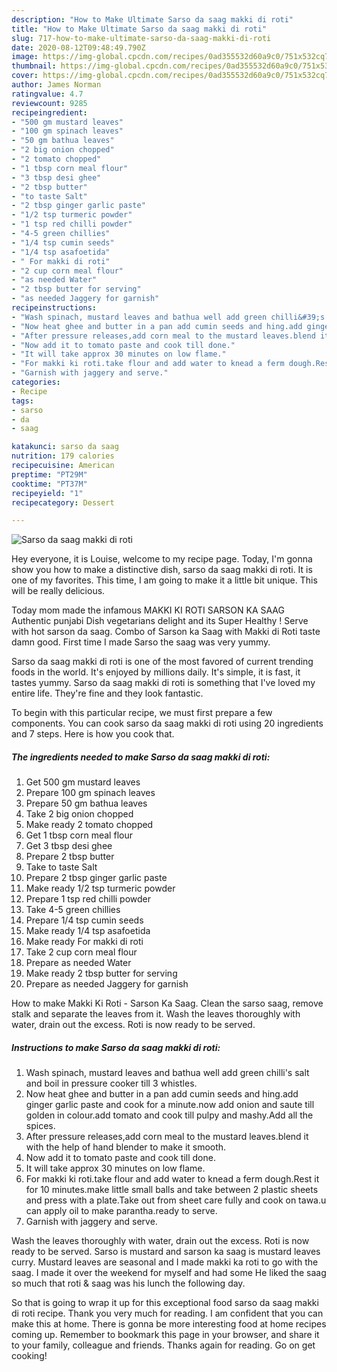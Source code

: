```yaml
---
description: "How to Make Ultimate Sarso da saag makki di roti"
title: "How to Make Ultimate Sarso da saag makki di roti"
slug: 717-how-to-make-ultimate-sarso-da-saag-makki-di-roti
date: 2020-08-12T09:48:49.790Z
image: https://img-global.cpcdn.com/recipes/0ad355532d60a9c0/751x532cq70/sarso-da-saag-makki-di-roti-recipe-main-photo.jpg
thumbnail: https://img-global.cpcdn.com/recipes/0ad355532d60a9c0/751x532cq70/sarso-da-saag-makki-di-roti-recipe-main-photo.jpg
cover: https://img-global.cpcdn.com/recipes/0ad355532d60a9c0/751x532cq70/sarso-da-saag-makki-di-roti-recipe-main-photo.jpg
author: James Norman
ratingvalue: 4.7
reviewcount: 9285
recipeingredient:
- "500 gm mustard leaves"
- "100 gm spinach leaves"
- "50 gm bathua leaves"
- "2 big onion chopped"
- "2 tomato chopped"
- "1 tbsp corn meal flour"
- "3 tbsp desi ghee"
- "2 tbsp butter"
- "to taste Salt"
- "2 tbsp ginger garlic paste"
- "1/2 tsp turmeric powder"
- "1 tsp red chilli powder"
- "4-5 green chillies"
- "1/4 tsp cumin seeds"
- "1/4 tsp asafoetida"
- " For makki di roti"
- "2 cup corn meal flour"
- "as needed Water"
- "2 tbsp butter for serving"
- "as needed Jaggery for garnish"
recipeinstructions:
- "Wash spinach, mustard leaves and bathua well add green chilli&#39;s salt and boil in pressure cooker till 3 whistles."
- "Now heat ghee and butter in a pan add cumin seeds and hing.add ginger garlic paste and cook for a minute.now add onion and saute till golden in colour.add tomato and cook till pulpy and mashy.Add all the spices."
- "After pressure releases,add corn meal to the mustard leaves.blend it with the help of hand blender to make it smooth."
- "Now add it to tomato paste and cook till done."
- "It will take approx 30 minutes on low flame."
- "For makki ki roti.take flour and add water to knead a ferm dough.Rest it for 10 minutes.make little small balls and take between 2 plastic sheets and press with a plate.Take out from sheet care fully and cook on tawa.u can apply oil to make parantha.ready to serve."
- "Garnish with jaggery and serve."
categories:
- Recipe
tags:
- sarso
- da
- saag

katakunci: sarso da saag 
nutrition: 179 calories
recipecuisine: American
preptime: "PT29M"
cooktime: "PT37M"
recipeyield: "1"
recipecategory: Dessert

---
```



![Sarso da saag makki di roti](https://img-global.cpcdn.com/recipes/0ad355532d60a9c0/751x532cq70/sarso-da-saag-makki-di-roti-recipe-main-photo.jpg)

Hey everyone, it is Louise, welcome to my recipe page. Today, I'm gonna show you how to make a distinctive dish, sarso da saag makki di roti. It is one of my favorites. This time, I am going to make it a little bit unique. This will be really delicious.

Today mom made the infamous MAKKI KI ROTI SARSON KA SAAG Authentic punjabi Dish vegetarians delight and its Super Healthy ! Serve with hot sarson da saag. Combo of Sarson ka Saag with Makki di Roti taste damn good. First time I made Sarso the saag was very yummy.

Sarso da saag makki di roti is one of the most favored of current trending foods in the world. It's enjoyed by millions daily. It's simple, it is fast, it tastes yummy. Sarso da saag makki di roti is something that I've loved my entire life. They're fine and they look fantastic.


To begin with this particular recipe, we must first prepare a few components. You can cook sarso da saag makki di roti using 20 ingredients and 7 steps. Here is how you cook that.

<!--inarticleads1-->

##### The ingredients needed to make Sarso da saag makki di roti:

1. Get 500 gm mustard leaves
1. Prepare 100 gm spinach leaves
1. Prepare 50 gm bathua leaves
1. Take 2 big onion chopped
1. Make ready 2 tomato chopped
1. Get 1 tbsp corn meal flour
1. Get 3 tbsp desi ghee
1. Prepare 2 tbsp butter
1. Take to taste Salt
1. Prepare 2 tbsp ginger garlic paste
1. Make ready 1/2 tsp turmeric powder
1. Prepare 1 tsp red chilli powder
1. Take 4-5 green chillies
1. Prepare 1/4 tsp cumin seeds
1. Make ready 1/4 tsp asafoetida
1. Make ready  For makki di roti
1. Take 2 cup corn meal flour
1. Prepare as needed Water
1. Make ready 2 tbsp butter for serving
1. Prepare as needed Jaggery for garnish


How to make Makki Ki Roti - Sarson Ka Saag. Clean the sarso saag, remove stalk and separate the leaves from it. Wash the leaves thoroughly with water, drain out the excess. Roti is now ready to be served. 

<!--inarticleads2-->

##### Instructions to make Sarso da saag makki di roti:

1. Wash spinach, mustard leaves and bathua well add green chilli&#39;s salt and boil in pressure cooker till 3 whistles.
1. Now heat ghee and butter in a pan add cumin seeds and hing.add ginger garlic paste and cook for a minute.now add onion and saute till golden in colour.add tomato and cook till pulpy and mashy.Add all the spices.
1. After pressure releases,add corn meal to the mustard leaves.blend it with the help of hand blender to make it smooth.
1. Now add it to tomato paste and cook till done.
1. It will take approx 30 minutes on low flame.
1. For makki ki roti.take flour and add water to knead a ferm dough.Rest it for 10 minutes.make little small balls and take between 2 plastic sheets and press with a plate.Take out from sheet care fully and cook on tawa.u can apply oil to make parantha.ready to serve.
1. Garnish with jaggery and serve.


Wash the leaves thoroughly with water, drain out the excess. Roti is now ready to be served. Sarso is mustard and sarson ka saag is mustard leaves curry. Mustard leaves are seasonal and I made makki ka roti to go with the saag. I made it over the weekend for myself and had some He liked the saag so much that roti &amp; saag was his lunch the following day. 

So that is going to wrap it up for this exceptional food sarso da saag makki di roti recipe. Thank you very much for reading. I am confident that you can make this at home. There is gonna be more interesting food at home recipes coming up. Remember to bookmark this page in your browser, and share it to your family, colleague and friends. Thanks again for reading. Go on get cooking!
